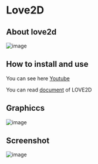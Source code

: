 # Love2D

## About love2d

![image](https://user-images.githubusercontent.com/92797788/229837215-1f84847e-f7a0-45ac-9e07-8d334aa79860.png)

## How to install and use

You can see here [Youtube](https://www.youtube.com/watch?v=wttKHL90Ank)

You can read [document](https://love2d.org/wiki/Main_Page) of LOVE2D

## Graphiccs

![image](https://user-images.githubusercontent.com/92797788/229837931-b43380f2-fffd-444c-8186-f554b550dbf9.png)


## Screenshot

![image](https://user-images.githubusercontent.com/92797788/229850622-66e8b46b-2a4b-4f67-b35d-e5abe3a90b0f.png)
